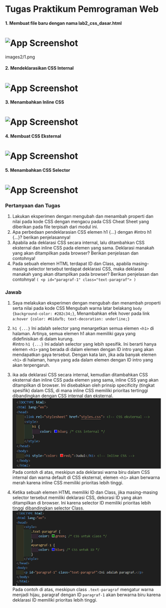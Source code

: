 
# Tugas Praktikum Pemrograman Web

#### 1. Membuat file baru dengan nama lab2_css_dasar.html 

# ![App Screenshot](Images2/1.png) 
images2/1.png

#### 2. Mendeklarasikan CSS Internal

# ![App Screenshot](./Images2/2.png) 

#### 3. Menambahkan Inline CSS

# ![App Screenshot](./Images2/3.png) 

#### 4. Membuat CSS Eksternal

# ![App Screenshot](./Images2/4.png) 

#### 5. Menambahkan CSS Selector

# ![App Screenshot](./Images2/5.png) 

### Pertanyaan dan Tugas
1. Lakukan eksperimen dengan mengubah dan menambah properti dan nilai pada kode CSS
dengan mengacu pada CSS Cheat Sheet yang diberikan pada file terpisah dari modul ini.
2. Apa perbedaan pendeklarasian CSS elemen h1 {...} dengan #intro h1 {...}? berikan
penjelasannya!
3. Apabila ada deklarasi CSS secara internal, lalu ditambahkan CSS eksternal dan inline CSS pada
elemen yang sama. Deklarasi manakah yang akan ditampilkan pada browser? Berikan
penjelasan dan contohnya!
4. Pada sebuah elemen HTML terdapat ID dan Class, apabila masing-masing selector tersebut
terdapat deklarasi CSS, maka deklarasi manakah yang akan ditampilkan pada browser?
Berikan penjelasan dan contohnya! `( <p id="paragraf-1" class="text-paragraf"> )`

### Jawab
1. Saya melakukan eksperimen dengan mengubah dan menambah properti serta nilai pada kode CSS Mengubah warna latar belakang `body {background-color: #282c34;}`, Menambahkan efek hover pada link `a:hover {color: #61dafb; text-decoration: underline;}`

2. `h1 {...}` Ini adalah selector yang menargetkan semua elemen `<h1>` di halaman. Artinya, semua elemen h1 akan memiliki gaya yang didefinisikan di dalam kurung.<br>
#intro `h1 {...}` Ini adalah selector yang lebih spesifik. Ini berarti hanya elemen `<h1>` yang berada di dalam elemen dengan ID intro yang akan mendapatkan gaya tersebut. Dengan kata lain, jika ada banyak elemen `<h1>` di halaman, hanya yang ada dalam elemen dengan ID intro yang akan terpengaruh.

3. ika ada deklarasi CSS secara internal, kemudian ditambahkan CSS eksternal dan inline CSS pada elemen yang sama, inline CSS yang akan ditampilkan di browser. Ini disebabkan oleh prinsip specificity (tingkat spesifik) dalam CSS, di mana inline CSS memiliki prioritas tertinggi dibandingkan dengan CSS internal dan eksternal.
![App Screenshot](./Images2/6.png) 
Pada contoh di atas, meskipun ada deklarasi warna biru dalam CSS internal dan warna default di CSS eksternal, elemen `<h1>` akan berwarna merah karena inline CSS memiliki prioritas lebih tinggi.

4. Ketika sebuah elemen HTML memiliki ID dan Class, jika masing-masing selector tersebut memiliki deklarasi CSS, dekorasi ID yang akan ditampilkan di browser. Ini karena selector ID memiliki prioritas lebih tinggi dibandingkan selector Class.
![App Screenshot](./Images2/7.png)
Pada contoh di atas, meskipun class `.text-paragraf` mengatur warna menjadi hijau, paragraf dengan ID `paragraf-1` akan berwarna biru karena deklarasi ID memiliki prioritas lebih tinggi.
